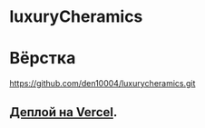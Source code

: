 # luxuryCheramics

# Вёрстка

https://github.com/den10004/luxuryсheramics.git

## [Деплой на Vercel](https://luxury-cheramics.vercel.app/).
